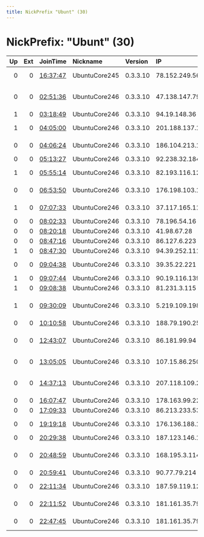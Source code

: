 ```yaml
---
title: NickPrefix "Ubunt" (30)
---
```


# NickPrefix: "Ubunt" (30)

|   Up |   Ext | JoinTime                                                                                            | Nickname      | Version   | IP              | AS                                       | CC   |   ORp |   Dirp | OS    | Contact   |   eFamMembers |
|-----:|------:|:----------------------------------------------------------------------------------------------------|:--------------|:----------|:----------------|:-----------------------------------------|:-----|------:|-------:|:------|:----------|--------------:|
|    0 |     0 | [16:37:47](https://metrics.torproject.org/rs.html#details/5AE309D18552E41DFB2E99ADF163C69B09380839) | UbuntuCore245 | 0.3.3.10  | 78.152.249.56   | Vodafone Ireland Limited                 | ie   | 46469 |      0 | Linux | None      |             1 |
|    0 |     0 | [02:51:36](https://metrics.torproject.org/rs.html#details/584D9A4EEF9AA3F8E4FD343B8C699DCFB6EBD06B) | UbuntuCore246 | 0.3.3.10  | 47.138.147.79   | Frontier Communications of America, Inc. | us   | 40119 |      0 | Linux | None      |             1 |
|    1 |     0 | [03:18:49](https://metrics.torproject.org/rs.html#details/25F0B4297E93C27EA88915FF96D64804A3CFED18) | UbuntuCore246 | 0.3.3.10  | 94.19.148.36    | SkyNet Ltd.                              | ru   | 33419 |      0 | Linux | None      |             1 |
|    1 |     0 | [04:05:00](https://metrics.torproject.org/rs.html#details/21B2240A8FFF2DDF8A589100DB1924B457D17C3B) | UbuntuCore246 | 0.3.3.10  | 201.188.137.191 | TELEFu00D3NICA CHILE S.A.                | cl   | 34315 |      0 | Linux | None      |             1 |
|    0 |     0 | [04:06:24](https://metrics.torproject.org/rs.html#details/88E54444CDE10C618CF59341C8F23862A12B411D) | UbuntuCore246 | 0.3.3.10  | 186.104.213.121 | TELEFu00D3NICA CHILE S.A.                | cl   | 33207 |      0 | Linux | None      |             1 |
|    0 |     0 | [05:13:27](https://metrics.torproject.org/rs.html#details/399D41E2BA1F0AD4C8B0A0BD0175E101422AA10B) | UbuntuCore246 | 0.3.3.10  | 92.238.32.184   | Virgin Media Limited                     | gb   | 44507 |      0 | Linux | None      |             1 |
|    1 |     0 | [05:55:14](https://metrics.torproject.org/rs.html#details/43F1994200DC14237A41E68AC0F90651F4C66D1B) | UbuntuCore246 | 0.3.3.10  | 82.193.116.121  | PJSC Industrial Media Network            | ua   | 45873 |      0 | Linux | None      |             1 |
|    0 |     0 | [06:53:50](https://metrics.torproject.org/rs.html#details/E80B0C2CBDE3B8A5AFB52EFF50034587A61EE3FC) | UbuntuCore246 | 0.3.3.10  | 176.198.103.18  | Liberty Global Operations B.V.           | de   | 36167 |      0 | Linux | None      |             1 |
|    1 |     0 | [07:07:33](https://metrics.torproject.org/rs.html#details/B1CEE420C0CF3B4E42AEAA99205570CD8F7B5117) | UbuntuCore246 | 0.3.3.10  | 37.117.165.11   | Vodafone Italia S.p.A.                   | it   | 38335 |      0 | Linux | None      |             1 |
|    0 |     0 | [08:02:33](https://metrics.torproject.org/rs.html#details/10F26D23D883791755C1CF12BEB6CCE9B1BD280D) | UbuntuCore246 | 0.3.3.10  | 78.196.54.16    | Free SAS                                 | fr   | 43889 |      0 | Linux | None      |             1 |
|    0 |     0 | [08:20:18](https://metrics.torproject.org/rs.html#details/6E78C2C63FCAC8B21C2DCADD468D411E0ABFB879) | UbuntuCore246 | 0.3.3.10  | 41.98.67.28     | Telecom Algeria                          | dz   | 45145 |      0 | Linux | None      |             1 |
|    0 |     0 | [08:47:16](https://metrics.torproject.org/rs.html#details/397100A861750C557922F673C51E6C8930DCB958) | UbuntuCore246 | 0.3.3.10  | 86.127.6.223    | RCS &amp; RDS                            | ro   | 44208 |      0 | Linux | None      |             1 |
|    1 |     0 | [08:47:30](https://metrics.torproject.org/rs.html#details/15CC2A4BF7662EAF0E5BB82456AC3CE2873E925D) | UbuntuCore246 | 0.3.3.10  | 94.39.252.111   | Tiscali SpA                              | it   | 39246 |      0 | Linux | None      |             1 |
|    0 |     0 | [09:04:38](https://metrics.torproject.org/rs.html#details/ABDA078739AC75736B484A25470B66B963B833F8) | UbuntuCore246 | 0.3.3.10  | 39.35.22.221    | Pakistan Telecom Company Limited         | pk   | 43865 |      0 | Linux | None      |             1 |
|    1 |     0 | [09:07:44](https://metrics.torproject.org/rs.html#details/ED4C1B035BE7271D378BE7EB243D4E9504466ADF) | UbuntuCore246 | 0.3.3.10  | 90.19.116.139   | Orange                                   | fr   | 37727 |      0 | Linux | None      |             1 |
|    1 |     0 | [09:08:38](https://metrics.torproject.org/rs.html#details/C84FACC2A691A6BCF4AA6A337DCD78B2A9D083ED) | UbuntuCore246 | 0.3.3.10  | 81.231.3.115    | Telia Company AB                         | se   | 46153 |      0 | Linux | None      |             1 |
|    1 |     0 | [09:30:09](https://metrics.torproject.org/rs.html#details/44FB8031025B98162307CB01F5DEA6B497E230B7) | UbuntuCore246 | 0.3.3.10  | 5.219.109.198   | Esfahan Telecommunication Company P.J.S  | ir   | 41559 |      0 | Linux | None      |             1 |
|    0 |     0 | [10:10:58](https://metrics.torproject.org/rs.html#details/A18D551F0087A1BE84F450BF0E9D8EF606D8C4FA) | UbuntuCore246 | 0.3.3.10  | 188.79.190.254  | Orange Espagne SA                        | es   | 43417 |      0 | Linux | None      |             1 |
|    0 |     0 | [12:43:07](https://metrics.torproject.org/rs.html#details/6ABD0BFA2C28F6AAE1C5F51BB15F0ADB90438A4E) | UbuntuCore246 | 0.3.3.10  | 86.181.99.94    | British Telecommunications PLC           | gb   | 33215 |      0 | Linux | None      |             1 |
|    0 |     0 | [13:05:05](https://metrics.torproject.org/rs.html#details/946FD1FA5DCC49D1794D6D3D616C12400D6AEF64) | UbuntuCore246 | 0.3.3.10  | 107.15.86.250   | Time Warner Cable Internet LLC           | us   | 33585 |      0 | Linux | None      |             1 |
|    0 |     0 | [14:37:13](https://metrics.torproject.org/rs.html#details/4CEF914C0DEC55C8F16A8FF2991B5AF256CB6E0F) | UbuntuCore246 | 0.3.3.10  | 207.118.109.205 | Qwest Communications Company, LLC        | us   | 33413 |      0 | Linux | None      |             1 |
|    0 |     0 | [16:07:47](https://metrics.torproject.org/rs.html#details/9CCB91129B85E5B8438079C026D7554431F7AC14) | UbuntuCore246 | 0.3.3.10  | 178.163.99.228  | Infoline Ltd.                            | ru   | 44303 |      0 | Linux | None      |             1 |
|    0 |     0 | [17:09:33](https://metrics.torproject.org/rs.html#details/CF9C513D88C4BD41E42D029C6DFF8500FD641E1C) | UbuntuCore246 | 0.3.3.10  | 86.213.233.53   | Orange                                   | fr   | 37101 |      0 | Linux | None      |             1 |
|    0 |     0 | [19:19:18](https://metrics.torproject.org/rs.html#details/06E0EBCDA5F93DF270940A50A05F4196CA0193B5) | UbuntuCore246 | 0.3.3.10  | 176.136.188.114 | Bouygues Telecom SA                      | fr   | 40997 |      0 | Linux | None      |             1 |
|    0 |     0 | [20:29:38](https://metrics.torproject.org/rs.html#details/BF42E3F9FEE55CED0AC688FBC4334A4C368A39BD) | UbuntuCore246 | 0.3.3.10  | 187.123.146.198 | CLARO S.A.                               | br   | 41103 |      0 | Linux | None      |             1 |
|    0 |     0 | [20:48:59](https://metrics.torproject.org/rs.html#details/2018EBFF91D4F4E62BB670DBCE4436BE90B26E9F) | UbuntuCore246 | 0.3.3.10  | 168.195.3.114   | JL INFORMATICA E TELECOM LTDA - ME       | br   | 40503 |      0 | Linux | None      |             1 |
|    0 |     0 | [20:59:41](https://metrics.torproject.org/rs.html#details/10DC324F170CFDA208397C30108BADEDBFB2BFC8) | UbuntuCore246 | 0.3.3.10  | 90.77.79.214    | Orange Espagne SA                        | es   | 37291 |      0 | Linux | None      |             1 |
|    0 |     0 | [22:11:34](https://metrics.torproject.org/rs.html#details/CC66DCE145BACD5692A836B4E0BB5DAFDF3882BE) | UbuntuCore246 | 0.3.3.10  | 187.59.119.128  | TELEFu00D4NICA BRASIL S.A                | br   | 32815 |      0 | Linux | None      |             1 |
|    0 |     0 | [22:11:52](https://metrics.torproject.org/rs.html#details/0091A8A631E9CD87DA15F14F313FB1615901CF36) | UbuntuCore246 | 0.3.3.10  | 181.161.35.79   | TELEFu00D3NICA CHILE S.A.                | cl   | 43879 |      0 | Linux | None      |             1 |
|    0 |     0 | [22:47:45](https://metrics.torproject.org/rs.html#details/43F67FB43E003FEB6640482CBE9CFA8962D2CDBD) | UbuntuCore246 | 0.3.3.10  | 181.161.35.79   | TELEFu00D3NICA CHILE S.A.                | cl   | 35973 |      0 | Linux | None      |             1 |
